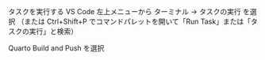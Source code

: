 タスクを実行する
VS Code 左上メニューから
ターミナル → タスクの実行 を選択
（または Ctrl+Shift+P でコマンドパレットを開いて「Run Task」または「タスクの実行」と検索）

Quarto Build and Push を選択

